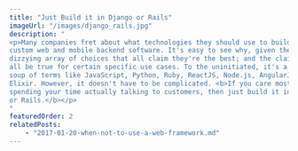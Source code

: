 ```yaml
---
title: "Just Build it in Django or Rails"
imageUrl: "/images/django_rails.jpg"
description: "
<p>Many companies fret about what technologies they should use to build their
custom web and mobile backend software. It's easy to see why, given the
dizzying array of choices that all claim they're the best; and the claims may
all be true for certain specific use cases. To the uninitiated, it's a keyword
soup of terms like JavaScript, Python, Ruby, ReactJS, Node.js, AngularJS, and
Elixir. However, it doesn't have to be complicated. <b>If you care most about
spending your time actually talking to customers, then just build it in Django
or Rails.</b></p>
"
featuredOrder: 2
relatedPosts:
    - "2017-01-20-when-not-to-use-a-web-framework.md"
---
```

